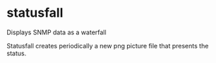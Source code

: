 # statusfall
Displays SNMP data as a waterfall

Statusfall creates periodically a new png picture file that presents the status.
